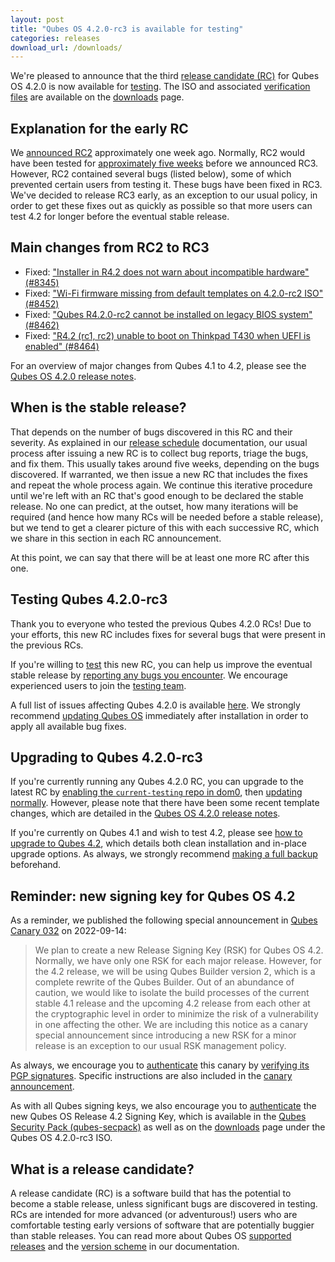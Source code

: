```yaml
---
layout: post
title: "Qubes OS 4.2.0-rc3 is available for testing"
categories: releases
download_url: /downloads/
---
```


We're pleased to announce that the third [release candidate (RC)](#what-is-a-release-candidate) for Qubes OS 4.2.0 is now available for [testing](/doc/testing/). The ISO and associated [verification files](/security/verifying-signatures/) are available on the [downloads](/downloads/) page.

## Explanation for the early RC

We [announced RC2](/news/2023/08/28/qubes-os-4-2-0-rc2-available-for-testing/) approximately one week ago. Normally, RC2 would have been tested for [approximately five weeks](https://doc.qubes-os.org/en/latest/developer/releases/version-scheme.html#release-schedule) before we announced RC3. However, RC2 contained several bugs (listed below), some of which prevented certain users from testing it. These bugs have been fixed in RC3. We've decided to release RC3 early, as an exception to our usual policy, in order to get these fixes out as quickly as possible so that more users can test 4.2 for longer before the eventual stable release.

## Main changes from RC2 to RC3

- Fixed: ["Installer in R4.2 does not warn about incompatible hardware" (#8345)](https://github.com/QubesOS/qubes-issues/issues/8345)
- Fixed: ["Wi-Fi firmware missing from default templates on 4.2.0-rc2 ISO" (#8452)](https://github.com/QubesOS/qubes-issues/issues/8452)
- Fixed: ["Qubes R4.2.0-rc2 cannot be installed on legacy BIOS system" (#8462)](https://github.com/QubesOS/qubes-issues/issues/8462)
- Fixed: ["R4.2 (rc1, rc2) unable to boot on Thinkpad T430 when UEFI is enabled" (#8464)](https://github.com/QubesOS/qubes-issues/issues/8464)

For an overview of major changes from Qubes 4.1 to 4.2, please see the [Qubes OS 4.2.0 release notes](/doc/releases/4.2/release-notes/).

## When is the stable release?

That depends on the number of bugs discovered in this RC and their severity. As explained in our [release schedule](https://doc.qubes-os.org/en/latest/developer/releases/version-scheme.html#release-schedule) documentation, our usual process after issuing a new RC is to collect bug reports, triage the bugs, and fix them. This usually takes around five weeks, depending on the bugs discovered. If warranted, we then issue a new RC that includes the fixes and repeat the whole process again. We continue this iterative procedure until we're left with an RC that's good enough to be declared the stable release. No one can predict, at the outset, how many iterations will be required (and hence how many RCs will be needed before a stable release), but we tend to get a clearer picture of this with each successive RC, which we share in this section in each RC announcement.

At this point, we can say that there will be at least one more RC after this one.

## Testing Qubes 4.2.0-rc3

Thank you to everyone who tested the previous Qubes 4.2.0 RCs! Due to your efforts, this new RC includes fixes for several bugs that were present in the previous RCs.

If you're willing to [test](/doc/testing/) this new RC, you can help us improve the eventual stable release by [reporting any bugs you encounter](/doc/issue-tracking/). We encourage experienced users to join the [testing team](https://forum.qubes-os.org/t/joining-the-testing-team/5190).

A full list of issues affecting Qubes 4.2.0 is available [here](https://github.com/QubesOS/qubes-issues/issues?q=is%3Aissue+label%3Aaffects-4.2). We strongly recommend [updating Qubes OS](/doc/how-to-update/) immediately after installation in order to apply all available bug fixes.

## Upgrading to Qubes 4.2.0-rc3

If you're currently running any Qubes 4.2.0 RC, you can upgrade to the latest RC by [enabling the `current-testing` repo in dom0](https://doc.qubes-os.org/en/latest/user/advanced-topics/how-to-install-software-in-dom0.html#testing-repositories), then [updating normally](/doc/how-to-update/). However, please note that there have been some recent template changes, which are detailed in the [Qubes OS 4.2.0 release notes](/doc/releases/4.2/release-notes/).

If you're currently on Qubes 4.1 and wish to test 4.2, please see [how to upgrade to Qubes 4.2](/doc/upgrade/4.2/), which details both clean installation and in-place upgrade options. As always, we strongly recommend [making a full backup](/doc/how-to-back-up-restore-and-migrate/) beforehand.

## Reminder: new signing key for Qubes OS 4.2

As a reminder, we published the following special announcement in [Qubes Canary 032](/news/2022/09/14/canary-032/) on 2022-09-14:

> We plan to create a new Release Signing Key (RSK) for Qubes OS 4.2. Normally, we have only one RSK for each major release. However, for the 4.2 release, we will be using Qubes Builder version 2, which is a complete rewrite of the Qubes Builder. Out of an abundance of caution, we would like to isolate the build processes of the current stable 4.1 release and the upcoming 4.2 release from each other at the cryptographic level in order to minimize the risk of a vulnerability in one affecting the other. We are including this notice as a canary special announcement since introducing a new RSK for a minor release is an exception to our usual RSK management policy.

As always, we encourage you to [authenticate](https://doc.qubes-os.org/en/latest/project-security/security-pack.html#how-to-obtain-and-authenticate) this canary by [verifying its PGP signatures](/security/verifying-signatures/). Specific instructions are also included in the [canary announcement](/news/2022/09/14/canary-032/).

As with all Qubes signing keys, we also encourage you to [authenticate](https://doc.qubes-os.org/en/latest/project-security/verifying-signatures.html#how-to-import-and-authenticate-release-signing-keys) the new Qubes OS Release 4.2 Signing Key, which is available in the [Qubes Security Pack (qubes-secpack)](/security/pack/) as well as on the [downloads](/downloads/) page under the Qubes OS 4.2.0-rc3 ISO.

## What is a release candidate?

A release candidate (RC) is a software build that has the potential to become a stable release, unless significant bugs are discovered in testing. RCs are intended for more advanced (or adventurous!) users who are comfortable testing early versions of software that are potentially buggier than stable releases. You can read more about Qubes OS [supported releases](/doc/supported-releases/) and the [version scheme](/doc/version-scheme/) in our documentation.
